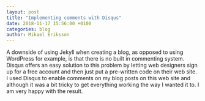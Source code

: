 ```yaml
---
layout: post
title: "Implementing comments with Disqus"
date: 2018-11-17 15:56:00 +0100
categories: blog
author: Mikael Eriksson
---
```

A downside of using Jekyll when creating a blog, as opposed to using WordPress for example, is that there is no built in commenting system. Disqus offers an easy solution to this problem by letting web designers sign up for a free account and then just put a pre-written code on their web site. I used Disqus to enable comments on my blog posts on this web site and although it was a bit tricky to get everything working the way I wanted it to. I am very happy with the result.